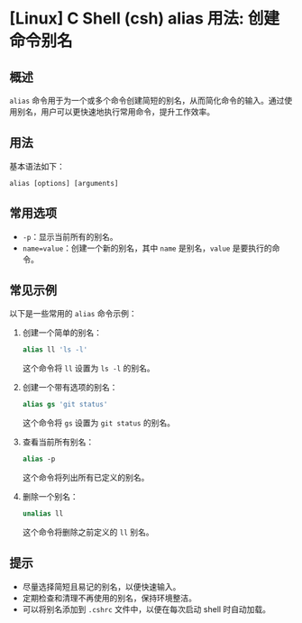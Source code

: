 # [Linux] C Shell (csh) alias 用法: 创建命令别名

## 概述
`alias` 命令用于为一个或多个命令创建简短的别名，从而简化命令的输入。通过使用别名，用户可以更快速地执行常用命令，提升工作效率。

## 用法
基本语法如下：
```
alias [options] [arguments]
```

## 常用选项
- `-p`：显示当前所有的别名。
- `name=value`：创建一个新的别名，其中 `name` 是别名，`value` 是要执行的命令。

## 常见示例
以下是一些常用的 `alias` 命令示例：

1. 创建一个简单的别名：
   ```csh
   alias ll 'ls -l'
   ```
   这个命令将 `ll` 设置为 `ls -l` 的别名。

2. 创建一个带有选项的别名：
   ```csh
   alias gs 'git status'
   ```
   这个命令将 `gs` 设置为 `git status` 的别名。

3. 查看当前所有别名：
   ```csh
   alias -p
   ```
   这个命令将列出所有已定义的别名。

4. 删除一个别名：
   ```csh
   unalias ll
   ```
   这个命令将删除之前定义的 `ll` 别名。

## 提示
- 尽量选择简短且易记的别名，以便快速输入。
- 定期检查和清理不再使用的别名，保持环境整洁。
- 可以将别名添加到 `.cshrc` 文件中，以便在每次启动 shell 时自动加载。